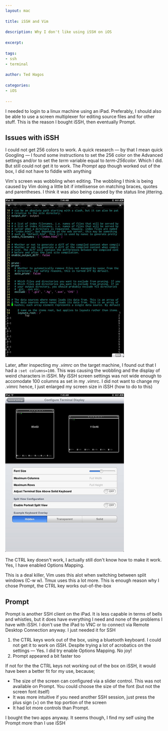```yaml
---
layout: mac

title: iSSH and Vim

description: Why I don't like using iSSH on iOS

excerpt: 

tags:
- ssh
- terminal

author: Ted Hagos

categories:
- iOS

---
```



I needed to login to a linux machine using an iPad. Preferably, I should also be able to use a screen multiplexer for editing source files and for other stuff. This is the reason I bought iSSH, then eventually Prompt.

## Issues with iSSH

I could not get 256 colors to work. A quick research &mdash; by that I mean quick Googling &mdash; I found some instructions to set the 256 color on the Advanced settings and/or to set the *term* variable equal to *term-256color*.  Which I did. But still could not get it to work. The *Prompt* app though worked out of the box, I did not have to fiddle with anything

Vim's screen was wobbling when editing. The wobbling I think is being caused by Vim doing a little bit if intellisense on matching braces, quotes and parentheses. I think it was also being caused by the status line jittering. 

<img class="shadow" src="/img/issh-1.jpg">

Later, after inspecting my *.vimrc* on the target machine, I found out that I had a <code class="codeblock">:set columns=100</code>. This was causing the wobbling and the display of weird characters  in iSSH. My iSSH screen settings was not wide enough to accomodate 100 columns as set in my .vimrc. I did not want to change my .vimrc hence, I just enlarged my screen size in iSSH (how to do to this)

<img class="shadow" src="/img/issh-2.jpg">

The CTRL key doesn't work, I actually still don't know how to make it work. Yes, I have enabled Options Mapping. 

This is a deal killer, Vim uses this alot when switching   between split windows (C-w w). Tmux uses this a lot more. This is enough reason why I chose Prompt, the CTRL key works out-of-the-box

## Prompt

Prompt is another SSH client on the iPad. It is less capable in terms of bells and whistles, but it does have everything I need and none of the problems I have with iSSH. I don't use the iPad to VNC or to connect via Remote Desktop Connection anyway. I just needed it for SSH

1. the CTRL keys work out of the box, using a bluetooth keyboard. I could not get it to work on iSSH. Despite trying a lot of acrobatics on the settings &mdash; Yes. I did try enable Options Mapping. No joy!
2. Prompt appeared a bit faster too

If not for the the CTRL keys not working out of the box on iSSH, it would have been a better fit for my use, because;

- The size of the screen can configured via a slider control. This was not available on Prompt. You could choose the size of the font (but not the screen font itself)
- It was more intuitive if you need another SSH session, just press the plus sign (+) on the top portion of the screen
- It had lot more controls than Prompt.  

I bought the two apps anyway. It seems though, I find my self using the Prompt more than I use iSSH

